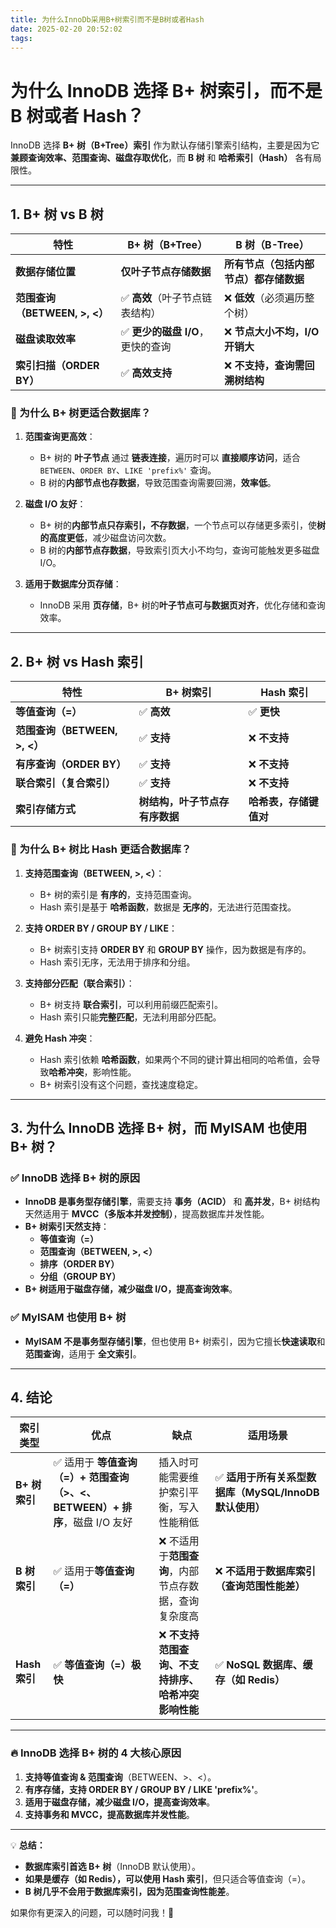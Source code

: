 ```yaml
---
title: 为什么InnoDb采用B+树索引而不是B树或者Hash
date: 2025-02-20 20:52:02
tags:
---
```

# 为什么 InnoDB 选择 B+ 树索引，而不是 B 树或者 Hash？

InnoDB 选择 **B+ 树（B+Tree）索引** 作为默认存储引擎索引结构，主要是因为它 **兼顾查询效率、范围查询、磁盘存取优化**，而 **B 树** 和 **哈希索引（Hash）** 各有局限性。

---

## **1. B+ 树 vs B 树**

| 特性 | **B+ 树（B+Tree）** | **B 树（B-Tree）** |
|------|----------------|----------------|
| **数据存储位置** | **仅叶子节点存储数据** | **所有节点（包括内部节点）都存储数据** |
| **范围查询（BETWEEN, >, <）** | ✅ **高效**（叶子节点链表结构） | ❌ **低效**（必须遍历整个树） |
| **磁盘读取效率** | ✅ **更少的磁盘 I/O**，更快的查询 | ❌ **节点大小不均，I/O 开销大** |
| **索引扫描（ORDER BY）** | ✅ **高效支持** | ❌ **不支持，查询需回溯树结构** |

### **🔹 为什么 B+ 树更适合数据库？**
1. **范围查询更高效**：  
   - B+ 树的 **叶子节点** 通过 **链表连接**，遍历时可以 **直接顺序访问**，适合 `BETWEEN`、`ORDER BY`、`LIKE 'prefix%'` 查询。
   - B 树的**内部节点也存数据**，导致范围查询需要回溯，**效率低**。

2. **磁盘 I/O 友好**：  
   - B+ 树的**内部节点只存索引，不存数据**，一个节点可以存储更多索引，使**树的高度更低**，减少磁盘访问次数。
   - B 树的**内部节点存数据**，导致索引页大小不均匀，查询可能触发更多磁盘 I/O。

3. **适用于数据库分页存储**：  
   - InnoDB 采用 **页存储**，B+ 树的**叶子节点可与数据页对齐**，优化存储和查询效率。

---

## **2. B+ 树 vs Hash 索引**

| 特性 | **B+ 树索引** | **Hash 索引** |
|------|--------------|--------------|
| **等值查询（=）** | ✅ **高效** | ✅ **更快** |
| **范围查询（BETWEEN, >, <）** | ✅ **支持** | ❌ **不支持** |
| **有序查询（ORDER BY）** | ✅ **支持** | ❌ **不支持** |
| **联合索引（复合索引）** | ✅ **支持** | ❌ **不支持** |
| **索引存储方式** | **树结构，叶子节点存有序数据** | **哈希表，存储键值对** |

### **🔹 为什么 B+ 树比 Hash 更适合数据库？**
1. **支持范围查询（BETWEEN, >, <）**：
   - B+ 树的索引是 **有序的**，支持范围查询。
   - Hash 索引是基于 **哈希函数**，数据是 **无序的**，无法进行范围查找。

2. **支持 ORDER BY / GROUP BY / LIKE**：
   - B+ 树索引支持 **ORDER BY** 和 **GROUP BY** 操作，因为数据是有序的。
   - Hash 索引无序，无法用于排序和分组。

3. **支持部分匹配（联合索引）**：
   - B+ 树支持 **联合索引**，可以利用前缀匹配索引。
   - Hash 索引只能**完整匹配**，无法利用部分匹配。

4. **避免 Hash 冲突**：
   - Hash 索引依赖 **哈希函数**，如果两个不同的键计算出相同的哈希值，会导致**哈希冲突**，影响性能。
   - B+ 树索引没有这个问题，查找速度稳定。

---

## **3. 为什么 InnoDB 选择 B+ 树，而 MyISAM 也使用 B+ 树？**
### **✅ InnoDB 选择 B+ 树的原因**
- **InnoDB 是事务型存储引擎**，需要支持 **事务（ACID）** 和 **高并发**，B+ 树结构天然适用于 **MVCC（多版本并发控制）**，提高数据库并发性能。
- **B+ 树索引天然支持**：
  - **等值查询（=）**
  - **范围查询（BETWEEN, >, <）**
  - **排序（ORDER BY）**
  - **分组（GROUP BY）**
- **B+ 树适用于磁盘存储，减少磁盘 I/O，提高查询效率**。

### **✅ MyISAM 也使用 B+ 树**
- **MyISAM 不是事务型存储引擎**，但也使用 B+ 树索引，因为它擅长**快速读取**和**范围查询**，适用于 **全文索引**。

---

## **4. 结论**
| **索引类型** | **优点** | **缺点** | **适用场景** |
|-------------|---------|---------|-------------|
| **B+ 树索引** | ✅ 适用于 **等值查询（=）+ 范围查询（>、<、BETWEEN）+ 排序**，磁盘 I/O 友好 | 插入时可能需要维护索引平衡，写入性能稍低 | ✅ **适用于所有关系型数据库（MySQL/InnoDB 默认使用）** |
| **B 树索引** | ✅ 适用于**等值查询（=）** | ❌ 不适用于**范围查询**，内部节点存数据，查询复杂度高 | ❌ **不适用于数据库索引（查询范围性能差）** |
| **Hash 索引** | ✅ **等值查询（=）极快** | ❌ **不支持范围查询、不支持排序、哈希冲突影响性能** | ✅ **NoSQL 数据库、缓存（如 Redis）** |

---

### **🔥 InnoDB 选择 B+ 树的 4 大核心原因**
1. **支持等值查询 & 范围查询**（BETWEEN、>、<）。
2. **有序存储，支持 ORDER BY / GROUP BY / LIKE 'prefix%'**。
3. **适用于磁盘存储，减少磁盘 I/O，提高查询效率**。
4. **支持事务和 MVCC，提高数据库并发性能**。

---

💡 **总结：**
- **数据库索引首选 B+ 树**（InnoDB 默认使用）。
- **如果是缓存（如 Redis），可以使用 Hash 索引**，但只适合等值查询（=）。
- **B 树几乎不会用于数据库索引，因为范围查询性能差**。

如果你有更深入的问题，可以随时问我！🚀
